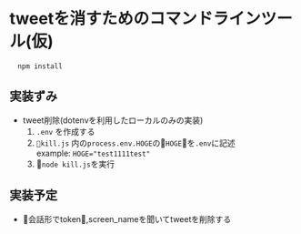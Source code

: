 # tweetを消すためのコマンドラインツール(仮)
```shell
  npm install
```

## 実装ずみ
- tweet削除(dotenvを利用したローカルのみの実装)
  1. `.env` を作成する
  2. `kill.js` 内の`process.env.HOGE`の`HOGE`を`.env`に記述  
    example: `HOGE="test1111test"`
  3. `node kill.js`を実行

## 実装予定
- 会話形でtoken,screen_nameを聞いてtweetを削除する
